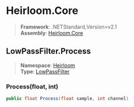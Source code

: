 # Heirloom.Core

> **Framework**: .NETStandard,Version=v2.1  
> **Assembly**: [Heirloom.Core][0]  

## LowPassFilter.Process

> **Namespace**: [Heirloom][0]  
> **Type**: [LowPassFilter][1]  

### Process(float, int)

```cs
public float Process(float sample, int channel)
```

[0]: ../../../Heirloom.Core.md
[1]: ../LowPassFilter.md
